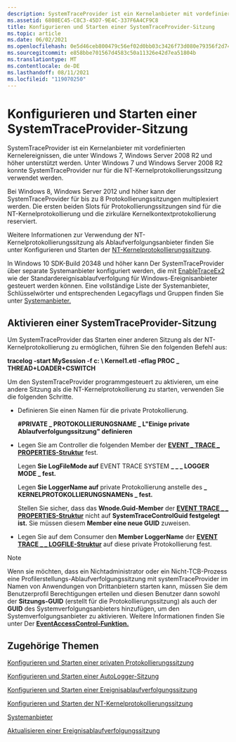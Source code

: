 ```yaml
---
description: SystemTraceProvider ist ein Kernelanbieter mit vordefinierten Kernelereignissen, die unter Windows 7, Windows Server 2008 R2 und höher unterstützt werden.
ms.assetid: 6808EC45-C8C3-45D7-9E4C-337F6A4CF9C8
title: Konfigurieren und Starten einer SystemTraceProvider-Sitzung
ms.topic: article
ms.date: 06/02/2021
ms.openlocfilehash: 0e5d46ceb800479c56ef02d0bb03c3426f73d080e79356f2d7462e27db3a259a
ms.sourcegitcommit: e858bbe701567d4583c50a11326e42d7ea51804b
ms.translationtype: MT
ms.contentlocale: de-DE
ms.lasthandoff: 08/11/2021
ms.locfileid: "119070250"
---
```

# <a name="configuring-and-starting-a-systemtraceprovider-session"></a>Konfigurieren und Starten einer SystemTraceProvider-Sitzung

SystemTraceProvider ist ein Kernelanbieter mit vordefinierten Kernelereignissen, die unter Windows 7, Windows Server 2008 R2 und höher unterstützt werden. Unter Windows 7 und Windows Server 2008 R2 konnte SystemTraceProvider nur für die NT-Kernelprotokollierungssitzung verwendet werden.

Bei Windows 8, Windows Server 2012 und höher kann der SystemTraceProvider für bis zu 8 Protokollierungssitzungen multiplexiert werden. Die ersten beiden Slots für Protokollierungssitzungen sind für die NT-Kernelprotokollierung und die zirkuläre Kernelkontextprotokollierung reserviert.

Weitere Informationen zur Verwendung der NT-Kernelprotokollierungssitzung als Ablaufverfolgungsanbieter finden Sie unter Konfigurieren und Starten der [NT-Kernelprotokollierungssitzung](configuring-and-starting-the-nt-kernel-logger-session.md).

In Windows 10 SDK-Build 20348 und höher kann Der SystemTraceProvider über separate Systemanbieter konfiguriert werden, die mit [EnableTraceEx2](/windows/win32/api/evntrace/nf-evntrace-enabletraceex2) wie der Standardereignisablaufverfolgung für Windows-Ereignisanbieter gesteuert werden können. Eine vollständige Liste der Systemanbieter, Schlüsselwörter und entsprechenden Legacyflags und Gruppen finden Sie unter [Systemanbieter.](system-providers.md)

## <a name="enable-a-systemtraceprovider-session"></a>Aktivieren einer SystemTraceProvider-Sitzung

Um SystemTraceProvider das Starten einer anderen Sitzung als der NT-Kernelprotokollierung zu ermöglichen, führen Sie den folgenden Befehl aus:

**tracelog -start MySession -f c: \\ Kernel1.etl -eflag PROC \_ THREAD+LOADER+CSWITCH**

Um den SystemTraceProvider programmgesteuert zu aktivieren, um eine andere Sitzung als die NT-Kernelprotokollierung zu starten, verwenden Sie die folgenden Schritte.

-   Definieren Sie einen Namen für die private Protokollierung.

    **\#PRIVATE \_ PROTOKOLLIERUNGSNAME \_ L"Einige private Ablaufverfolgungssitzung" definieren**

-   Legen Sie am Controller die folgenden Member der [**EVENT \_ TRACE \_ PROPERTIES-Struktur**](/windows/win32/api/evntrace/ns-evntrace-event_trace_properties) fest.

    Legen **Sie LogFileMode auf** EVENT TRACE SYSTEM **\_ \_ \_ LOGGER MODE \_ fest.**

    Legen **Sie LoggerName auf** private Protokollierung anstelle des **\_ KERNELPROTOKOLLIERUNGSNAMENs \_ fest.**

    Stellen Sie sicher, dass das **Wnode.Guid-Member** der [**EVENT TRACE \_ \_ PROPERTIES-Struktur**](/windows/win32/api/evntrace/ns-evntrace-event_trace_properties) nicht auf **SystemTraceControlGuid festgelegt ist.** Sie müssen diesem **Member eine neue GUID** zuweisen.

-   Legen Sie auf dem Consumer den **Member LoggerName** der [**EVENT TRACE \_ \_ LOGFILE-Struktur**](/windows/win32/api/evntrace/ns-evntrace-event_trace_logfilea) auf diese private Protokollierung fest.

> [!Note]  
> Wenn sie möchten, dass ein Nichtadministrator oder ein Nicht-TCB-Prozess eine Profilerstellungs-Ablaufverfolgungssitzung mit systemTraceProvider im Namen von Anwendungen von Drittanbietern starten kann, müssen Sie dem Benutzerprofil Berechtigungen erteilen und diesen Benutzer dann sowohl der **Sitzungs-GUID** (erstellt für die Protokollierungssitzung) als auch der **GUID** des Systemverfolgungsanbieters hinzufügen, um den Systemverfolgungsanbieter zu aktivieren. Weitere Informationen finden Sie unter Der [**EventAccessControl-Funktion.**](/windows/desktop/api/Evntcons/nf-evntcons-eventaccesscontrol)

 

## <a name="related-topics"></a>Zugehörige Themen

[Konfigurieren und Starten einer privaten Protokollierungssitzung](configuring-and-starting-a-private-logger-session.md)

[Konfigurieren und Starten einer AutoLogger-Sitzung](configuring-and-starting-an-autologger-session.md)

[Konfigurieren und Starten einer Ereignisablaufverfolgungssitzung](configuring-and-starting-an-event-tracing-session.md)

[Konfigurieren und Starten der NT-Kernelprotokollierungssitzung](configuring-and-starting-the-nt-kernel-logger-session.md)

[Systemanbieter](system-providers.md)

[Aktualisieren einer Ereignisablaufverfolgungssitzung](updating-an-event-tracing-session.md)

 

 

